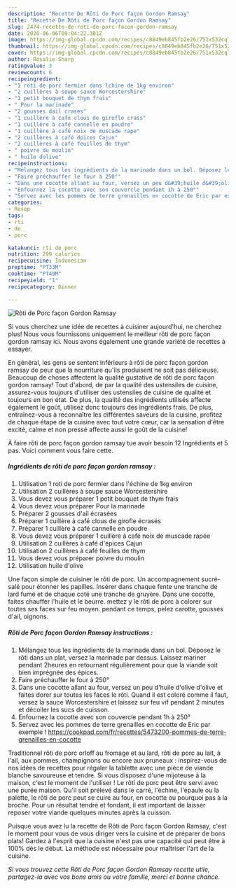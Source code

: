 ```yaml
---
description: "Recette De Rôti de Porc façon Gordon Ramsay"
title: "Recette De Rôti de Porc façon Gordon Ramsay"
slug: 2474-recette-de-roti-de-porc-facon-gordon-ramsay
date: 2020-06-06T09:04:22.301Z
image: https://img-global.cpcdn.com/recipes/c8849eb845fb2e26/751x532cq70/roti-de-porc-facon-gordon-ramsay-photo-principale-de-la-recette.jpg
thumbnail: https://img-global.cpcdn.com/recipes/c8849eb845fb2e26/751x532cq70/roti-de-porc-facon-gordon-ramsay-photo-principale-de-la-recette.jpg
cover: https://img-global.cpcdn.com/recipes/c8849eb845fb2e26/751x532cq70/roti-de-porc-facon-gordon-ramsay-photo-principale-de-la-recette.jpg
author: Rosalie Sharp
ratingvalue: 3
reviewcount: 6
recipeingredient:
- "1 roti de porc fermier dans lchine de 1kg environ"
- "2 cuillères à soupe sauce Worcestershire"
- "1 petit bouquet de thym frais"
- " Pour la marinade"
- "2 gousses dail crases"
- "1 cuillère à café clous de girofle crass"
- "1 cuillère à café cannelle en poudre"
- "1 cuillère à café noix de muscade rape"
- "2 cuillères à café dpices Cajun"
- "2 cuillères à café feuilles de thym"
- " poivre du moulin"
- " huile dolive"
recipeinstructions:
- "Mélangez tous les ingrédients de la marinade dans un bol. Déposez le rôti dans un plat, versez la marinade par dessus. Laissez mariner pendant 2heures en retournant régulièrement pour que la viande soit bien imprégnée des épices."
- "Faire préchauffer le four à 250°"
- "Dans une cocotte allant au four, versez un peu d&#39;huile d&#39;olive d&#39;olive et faites dorer sur toutes les faces le rôti. Quand il est coloré comme il faut, versez la sauce Worcestershire et laissez sur feu vif pendant 2 minutes et décoller les sucs de cuisson."
- "Enfournez la cocotte avec son couvercle pendant 1h à 250°"
- "Servez avec les pommes de terre grenailles en cocotte de Eric par exemple ! https://cookpad.com/fr/recettes/5473200-pommes-de-terre-grenailles-en-cocotte"
categories:
- Resep
tags:
- rti
- de
- porc

katakunci: rti de porc 
nutrition: 299 calories
recipecuisine: Indonesian
preptime: "PT33M"
cooktime: "PT49M"
recipeyield: "1"
recipecategory: Dinner

---
```



![Rôti de Porc façon Gordon Ramsay](https://img-global.cpcdn.com/recipes/c8849eb845fb2e26/751x532cq70/roti-de-porc-facon-gordon-ramsay-photo-principale-de-la-recette.jpg)

Si vous cherchez une idée de recettes à cuisiner aujourd'hui, ne cherchez plus! Nous vous fournissons uniquement le meilleur rôti de porc façon gordon ramsay ici. Nous avons également une grande variété de recettes à essayer.

En général, les gens se sentent inférieurs à rôti de porc façon gordon ramsay de peur que la nourriture qu'ils produisent ne soit pas délicieuse. Beaucoup de choses affectent la qualité gustative de rôti de porc façon gordon ramsay! Tout d'abord, de par la qualité des ustensiles de cuisine, assurez-vous toujours d'utiliser des ustensiles de cuisine de qualité et toujours en bon état. De plus, la qualité des ingrédients utilisés affecte également le goût, utilisez donc toujours des ingrédients frais. De plus, entraînez-vous à reconnaître les différentes saveurs de la cuisine, profitez de chaque étape de la cuisine avec tout votre cœur, car la sensation d'être excité, calme et non pressé affecte aussi le goût de la cuisine!

<!--inarticleads1-->

À faire rôti de porc façon gordon ramsay tue avoir besoin 12 Ingrédients et 5 pas. Voici comment vous faire cette.

##### Ingrédients de rôti de porc façon gordon ramsay :

1. Utilisation 1 roti de porc fermier dans l&#39;échine de 1kg environ
1. Utilisation 2 cuillères à soupe sauce Worcestershire
1. Vous devez vous préparer 1 petit bouquet de thym frais
1. Vous devez vous préparer  Pour la marinade
1. Préparer 2 gousses d&#39;ail écrasées
1. Préparer 1 cuillère à café clous de girofle écrasés
1. Préparer 1 cuillère à café cannelle en poudre
1. Vous devez vous préparer 1 cuillère à café noix de muscade rapée
1. Utilisation 2 cuillères à café d&#39;épices Cajun
1. Utilisation 2 cuillères à café feuilles de thym
1. Vous devez vous préparer  poivre du moulin
1. Utilisation  huile d&#39;olive


Une façon simple de cuisiner le rôti de porc. Un accompagnement sucré-salé pour étonner les papilles. Insérer dans chaque fente une tranche de lard fumé et de chaque coté une tranche de gruyère. Dans une cocotte, faites chauffer l&#39;huile et le beurre. mettez y le rôti de porc à colorer sur toutes ses faces sur feu moyen. pendant ce temps, pelez carotte, gousses d&#39;ail, oignons. 

<!--inarticleads2-->

##### Rôti de Porc façon Gordon Ramsay instructions :

1. Mélangez tous les ingrédients de la marinade dans un bol. Déposez le rôti dans un plat, versez la marinade par dessus. Laissez mariner pendant 2heures en retournant régulièrement pour que la viande soit bien imprégnée des épices.
1. Faire préchauffer le four à 250°
1. Dans une cocotte allant au four, versez un peu d&#39;huile d&#39;olive d&#39;olive et faites dorer sur toutes les faces le rôti. Quand il est coloré comme il faut, versez la sauce Worcestershire et laissez sur feu vif pendant 2 minutes et décoller les sucs de cuisson.
1. Enfournez la cocotte avec son couvercle pendant 1h à 250°
1. Servez avec les pommes de terre grenailles en cocotte de Eric par exemple ! https://cookpad.com/fr/recettes/5473200-pommes-de-terre-grenailles-en-cocotte


Traditionnel rôti de porc orloff au fromage et au lard, rôti de porc au lait, à l&#39;ail, aux pommes, champignons ou encore aux pruneaux : inspirez-vous de nos idées de recettes pour régaler la tablette avec une pièce de viande blanche savoureuse et tendre. Si vous disposez d&#39;une mijoteuse à la maison, c&#39;est le moment de l&#39;utiliser ! Le rôti de porc peut être servi avec une purée maison. Qu&#39;il soit prélevé dans le carré, l&#39;échine, l&#39;épaule ou la palette, le rôti de porc peut se cuire au four, en cocotte ou pourquoi pas à la broche. Pour un résultat tendre et fondant, il est important de laisser reposer votre viande quelques minutes après la cuisson. 

<!--inarticleads1-->

<p>
Puisque vous avez lu la recette de Rôti de Porc façon Gordon Ramsay, c'est le moment pour vous de vous diriger vers la cuisine et de préparer de bons plats! Gardez à l'esprit que la cuisine n'est pas une capacité qui peut être à 100% dès le début. La méthode est nécessaire pour maîtriser l'art de la cuisine.
</p>

<p>
<i>Si vous trouvez cette Rôti de Porc façon Gordon Ramsay recette utile, partagez-la avec vos bons amis ou votre famille, merci et bonne chance.</i>
</p>
